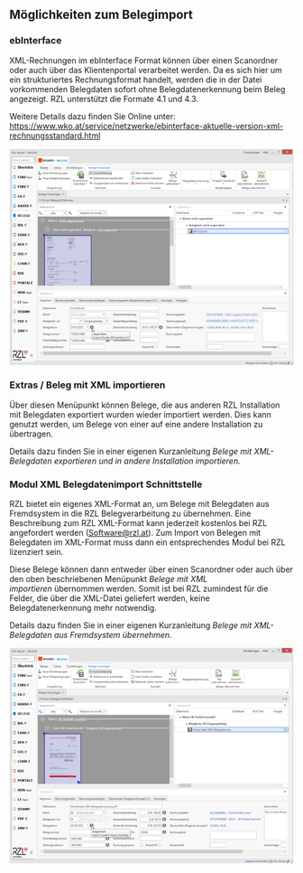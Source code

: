 ## Möglichkeiten zum Belegimport

### ebInterface

XML-Rechnungen im ebInterface Format können über einen Scanordner oder
auch über das Klientenportal verarbeitet werden. Da es sich hier um ein
strukturiertes Rechnungsformat handelt, werden die in der Datei
vorkommenden Belegdaten sofort ohne Belegdatenerkennung beim Beleg
angezeigt. RZL unterstützt die Formate 4.1 und 4.3.

Weitere Details dazu finden Sie Online unter:  
<https://www.wko.at/service/netzwerke/ebinterface-aktuelle-version-xml-rechnungsstandard.html>

![](img/image26.png)

### Extras / Beleg mit XML importieren

Über diesen Menüpunkt können Belege, die aus anderen RZL Installation
mit Belegdaten exportiert wurden wieder importiert werden. Dies kann
genutzt werden, um Belege von einer auf eine andere Installation zu
übertragen.

Details dazu finden Sie in einer eigenen Kurzanleitung *Belege mit
XML-Belegdaten exportieren und in andere Installation importieren.*

### Modul XML Belegdatenimport Schnittstelle

RZL bietet ein eigenes XML-Format an, um Belege mit Belegdaten aus
Fremdsystem in die RZL Belegverarbeitung zu übernehmen. Eine
Beschreibung zum RZL XML-Format kann jederzeit kostenlos bei RZL
angefordert werden (<Software@rzl.at>). Zum Import von Belegen mit
Belegdaten im XML-Format muss dann ein entsprechendes Modul bei RZL
lizenziert sein.  
  
Diese Belege können dann entweder über einen Scanordner oder auch über
den oben beschriebenen Menüpunkt *Belege mit XML importieren* übernommen
werden. Somit ist bei RZL zumindest für die Felder, die über die
XML-Datei geliefert werden, keine Belegdatenerkennung mehr notwendig.

Details dazu finden Sie in einer eigenen Kurzanleitung *Belege mit
XML-Belegdaten aus Fremdsystem übernehmen.*

![](img/image27.png)
